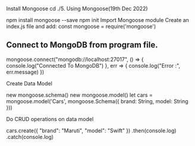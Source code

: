 Install Mongoose cd ./5. Using Mongoose(19th Dec 2022)

npm install mongoose --save
npm init
Import Mongoose module Create an index.js file and add: const mongoose = require('mongoose')

## Connect to MongoDB from program file.
   mongoose.connect("mongodb://localhost:27017", () => { 
    console.log("Connected To MongoDB") },
     err => { console.log("Error :", err.message) })

Create Data Model

new mongoose.schema()
new mongoose.model()
let cars = mongoose.model('Cars', mongoose.Schema({ brand: String, model: String }))

Do CRUD operations on data model

cars.create({ "brand": "Maruti", "model": "Swift" }) .then(console.log) .catch(console.log)